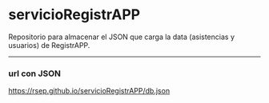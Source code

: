 # servicioRegistrAPP
Repositorio para almacenar el JSON que carga la data (asistencias y usuarios) de RegistrAPP.

---------------------------------------------------------------------------------------

### url con JSON
https://rsep.github.io/servicioRegistrAPP/db.json
